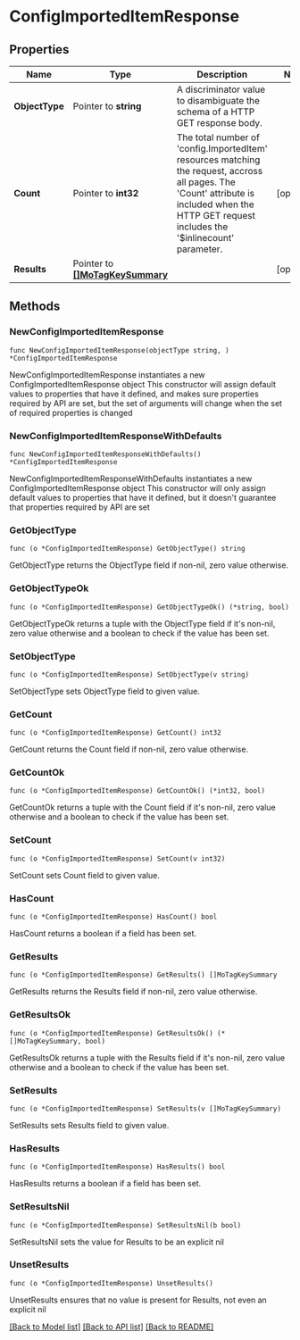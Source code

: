 # ConfigImportedItemResponse

## Properties

Name | Type | Description | Notes
------------ | ------------- | ------------- | -------------
**ObjectType** | Pointer to **string** | A discriminator value to disambiguate the schema of a HTTP GET response body. | 
**Count** | Pointer to **int32** | The total number of &#39;config.ImportedItem&#39; resources matching the request, accross all pages. The &#39;Count&#39; attribute is included when the HTTP GET request includes the &#39;$inlinecount&#39; parameter. | [optional] 
**Results** | Pointer to [**[]MoTagKeySummary**](mo.TagKeySummary.md) |  | [optional] 

## Methods

### NewConfigImportedItemResponse

`func NewConfigImportedItemResponse(objectType string, ) *ConfigImportedItemResponse`

NewConfigImportedItemResponse instantiates a new ConfigImportedItemResponse object
This constructor will assign default values to properties that have it defined,
and makes sure properties required by API are set, but the set of arguments
will change when the set of required properties is changed

### NewConfigImportedItemResponseWithDefaults

`func NewConfigImportedItemResponseWithDefaults() *ConfigImportedItemResponse`

NewConfigImportedItemResponseWithDefaults instantiates a new ConfigImportedItemResponse object
This constructor will only assign default values to properties that have it defined,
but it doesn't guarantee that properties required by API are set

### GetObjectType

`func (o *ConfigImportedItemResponse) GetObjectType() string`

GetObjectType returns the ObjectType field if non-nil, zero value otherwise.

### GetObjectTypeOk

`func (o *ConfigImportedItemResponse) GetObjectTypeOk() (*string, bool)`

GetObjectTypeOk returns a tuple with the ObjectType field if it's non-nil, zero value otherwise
and a boolean to check if the value has been set.

### SetObjectType

`func (o *ConfigImportedItemResponse) SetObjectType(v string)`

SetObjectType sets ObjectType field to given value.


### GetCount

`func (o *ConfigImportedItemResponse) GetCount() int32`

GetCount returns the Count field if non-nil, zero value otherwise.

### GetCountOk

`func (o *ConfigImportedItemResponse) GetCountOk() (*int32, bool)`

GetCountOk returns a tuple with the Count field if it's non-nil, zero value otherwise
and a boolean to check if the value has been set.

### SetCount

`func (o *ConfigImportedItemResponse) SetCount(v int32)`

SetCount sets Count field to given value.

### HasCount

`func (o *ConfigImportedItemResponse) HasCount() bool`

HasCount returns a boolean if a field has been set.

### GetResults

`func (o *ConfigImportedItemResponse) GetResults() []MoTagKeySummary`

GetResults returns the Results field if non-nil, zero value otherwise.

### GetResultsOk

`func (o *ConfigImportedItemResponse) GetResultsOk() (*[]MoTagKeySummary, bool)`

GetResultsOk returns a tuple with the Results field if it's non-nil, zero value otherwise
and a boolean to check if the value has been set.

### SetResults

`func (o *ConfigImportedItemResponse) SetResults(v []MoTagKeySummary)`

SetResults sets Results field to given value.

### HasResults

`func (o *ConfigImportedItemResponse) HasResults() bool`

HasResults returns a boolean if a field has been set.

### SetResultsNil

`func (o *ConfigImportedItemResponse) SetResultsNil(b bool)`

 SetResultsNil sets the value for Results to be an explicit nil

### UnsetResults
`func (o *ConfigImportedItemResponse) UnsetResults()`

UnsetResults ensures that no value is present for Results, not even an explicit nil

[[Back to Model list]](../README.md#documentation-for-models) [[Back to API list]](../README.md#documentation-for-api-endpoints) [[Back to README]](../README.md)


